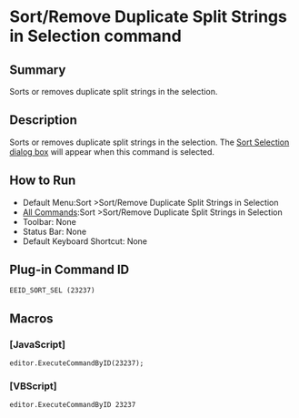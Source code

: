 # Sort/Remove Duplicate Split Strings in Selection command

## Summary

Sorts or removes duplicate split strings in the selection.

## Description

Sorts or removes duplicate split strings in the selection. The [Sort Selection dialog box](../../dlg/sort_sel/index) will appear when this command is selected.

## How to Run

- Default Menu:Sort \>Sort/Remove Duplicate Split Strings in Selection
- [All Commands](../tools/all_commands):Sort \>Sort/Remove Duplicate Split Strings in Selection
- Toolbar: None
- Status Bar: None
- Default Keyboard Shortcut: None

## Plug-in Command ID

```
EEID_SORT_SEL (23237)```

## Macros

### \[JavaScript\]

```
editor.ExecuteCommandByID(23237);
```

### \[VBScript\]

```
editor.ExecuteCommandByID 23237
```
